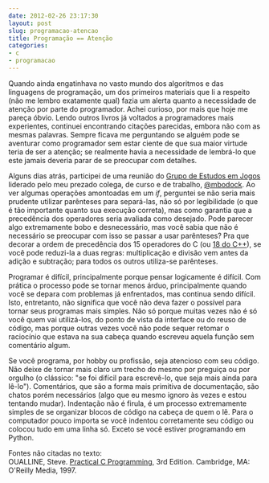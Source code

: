 ```yaml
---
date: 2012-02-26 23:17:30
layout: post
slug: programacao-atencao
title: Programação == Atenção
categories:
- c
- programacao
---
```


Quando ainda engatinhava no vasto mundo dos algoritmos e das linguagens de programação, um dos primeiros materiais que li a respeito (não me lembro exatamente qual) fazia um alerta quanto a necessidade de atenção por parte do programador. Achei curioso, por mais que hoje me pareça óbvio. Lendo outros livros já voltados a programadores mais experientes, continuei encontrando citações parecidas, embora não com as mesmas palavras. Sempre ficava me perguntando se alguém pode se aventurar como programador sem estar ciente de que sua maior virtude teria de ser a atenção; se realmente havia a necessidade de lembrá-lo que este jamais deveria parar de se preocupar com detalhes.

Alguns dias atrás, participei de uma reunião do [Grupo de Estudos em Jogos](http://games.geaed.org/) liderado pelo meu prezado colega, de curso e de trabalho, [@mbodock](http://twitter.com/mbodock). Ao ver algumas operações amontoadas em um _if_, perguntei se não seria mais prudente utilizar parênteses para separá-las, não só por legibilidade (o que é tão importante quanto sua execução correta), mas como garantia que a precedência dos operadores seria avaliada como desejado. Pode parecer algo extremamente bobo e desnecessário, mas você sabia que não é necessário se preocupar com isso se passar a usar parênteses? Pra que decorar a ordem de precedência dos 15 operadores do C (ou [18 do C++](http://www.cplusplus.com/doc/tutorial/operators/)), se você pode reduzi-la a duas regras: multiplicação e divisão vem antes da adição e subtração; para todos os outros utiliza-se parênteses.

Programar é difícil, principalmente porque pensar logicamente é difícil. Com prática o processo pode se tornar menos árduo, principalmente quando você se depara com problemas já enfrentados, mas continua sendo difícil. Isto, entretanto, não significa que você não deva fazer o possível para tornar seus programas mais simples. Não só porque muitas vezes não é só você quem vai utilizá-los, do ponto de vista da interface ou do reuso de código, mas porque outras vezes você não pode sequer retomar o raciocínio que estava na sua cabeça quando escreveu aquela função sem comentário algum.

Se você programa, por hobby ou profissão, seja atencioso com seu código. Não deixe de tornar mais claro um trecho do mesmo por preguiça ou por orgulho (o clássico: "se foi difícil para escrevê-lo, que seja mais ainda para lê-lo"). Comentários, que são a forma mais primitiva de documentação, são chatos porém necessários (algo que eu mesmo ignoro às vezes e estou tentando mudar). Indentação não é firula, é um processo extremamente simples de se organizar blocos de código na cabeça de quem o lê. Para o computador pouco importa se você indentou corretamente seu código ou colocou tudo em uma linha só. Exceto se você estiver programando em Python.

Fontes não citadas no texto:  
OUALLINE, Steve. [Practical C Programming](http://shop.oreilly.com/product/9781565923065.do), 3rd Edition. Cambridge, MA: O'Reilly Media, 1997.

